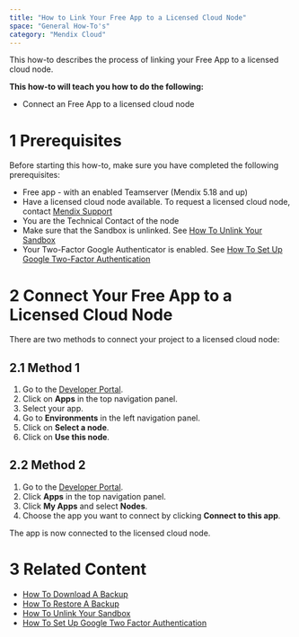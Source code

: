 ```yaml
---
title: "How to Link Your Free App to a Licensed Cloud Node"
space: "General How-To's"
category: "Mendix Cloud"
---
```


This how-to describes the process of linking your Free App to a licensed cloud node.

**This how-to will teach you how to do the following:**

*   Connect an Free App to a licensed cloud node

# 1 Prerequisites

Before starting this how-to, make sure you have completed the following prerequisites:

*   Free app - with an enabled Teamserver (Mendix 5.18 and up)
*   Have a licensed cloud node available. To request a licensed cloud node, contact [Mendix Support](http://www.support.mendix.com)
*   You are the Technical Contact of the node
*   Make sure that the Sandbox is unlinked. See [How To Unlink Your Sandbox](how-to-unlink-sandbox)
*   Your Two-Factor Google Authenticator is enabled. See [How To Set Up Google Two-Factor Authentication](/howtogeneral/support/how-to-set-up-two-factor-authentication-with-google-authenticator)

# 2 Connect Your Free App to a Licensed Cloud Node
There are two methods to connect your project to a licensed cloud node:

## 2.1 Method 1

1.  Go to the [Developer Portal](http://home.mendix.com).
2.  Click on **Apps** in the top navigation panel.
2.  Select your app.
3.  Go to **Environments** in the left navigation panel.
4.  Click on **Select a node**.
5.  Click on **Use this node**.

## 2.2 Method 2

1.  Go to the [Developer Portal](http://home.mendix.com).
2.  Click **Apps** in the top navigation panel.
2.  Click **My Apps** and select **Nodes**.
3.  Choose the app you want to connect by clicking **Connect to this app**.

The app is now connected to the licensed cloud node.

# 3 Related Content
*   [How To Download A Backup](how-to-download-a-backup)
*   [How To Restore A Backup](how-to-restore-a-backup)
*   [How To Unlink Your Sandbox](how-to-unlink-sandbox)
*   [How To Set Up Google Two Factor Authentication](/howtogeneral/support/how-to-set-up-two-factor-authentication-with-google-authenticator)
